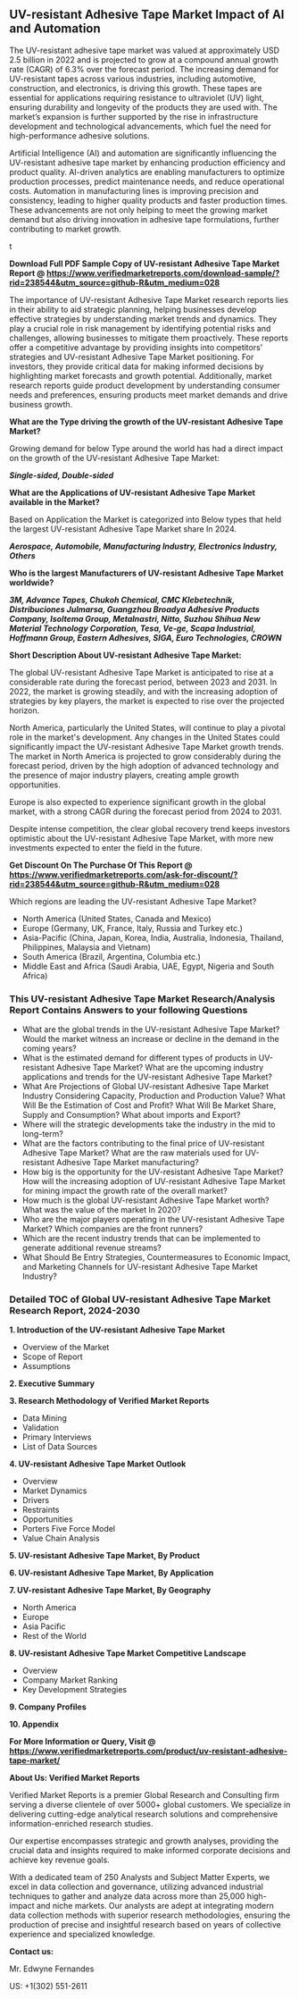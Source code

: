 <h2>UV-resistant Adhesive Tape Market Impact of AI and Automation</h2><p>The UV-resistant adhesive tape market was valued at approximately USD 2.5 billion in 2022 and is projected to grow at a compound annual growth rate (CAGR) of 6.3% over the forecast period. The increasing demand for UV-resistant tapes across various industries, including automotive, construction, and electronics, is driving this growth. These tapes are essential for applications requiring resistance to ultraviolet (UV) light, ensuring durability and longevity of the products they are used with. The market’s expansion is further supported by the rise in infrastructure development and technological advancements, which fuel the need for high-performance adhesive solutions.</p><p>Artificial Intelligence (AI) and automation are significantly influencing the UV-resistant adhesive tape market by enhancing production efficiency and product quality. AI-driven analytics are enabling manufacturers to optimize production processes, predict maintenance needs, and reduce operational costs. Automation in manufacturing lines is improving precision and consistency, leading to higher quality products and faster production times. These advancements are not only helping to meet the growing market demand but also driving innovation in adhesive tape formulations, further contributing to market growth.</p>t</p><p id="" class=""><strong>Download Full PDF Sample Copy of UV-resistant Adhesive Tape Market Report @ <a href="https://www.verifiedmarketreports.com/download-sample/?rid=238544&utm_source=github-R&utm_medium=028" target="_blank">https://www.verifiedmarketreports.com/download-sample/?rid=238544&utm_source=github-R&utm_medium=028</a></strong></p><p>The importance of&nbsp;UV-resistant Adhesive Tape Market research reports lies in their ability to aid strategic planning, helping businesses develop effective strategies by understanding market trends and dynamics. They play a crucial role in risk management by identifying potential risks and challenges, allowing businesses to mitigate them proactively. These reports offer a competitive advantage by providing insights into competitors' strategies and UV-resistant Adhesive Tape Market positioning. For investors, they provide critical data for making informed decisions by highlighting market forecasts and growth potential. Additionally, market research reports guide product development by understanding consumer needs and preferences, ensuring products meet market demands and drive business growth.</p><p><strong>What are the&nbsp;Type driving the growth of the UV-resistant Adhesive Tape Market?</strong></p><p id="" class="">Growing demand for below Type around the world has had a direct impact on the growth of the UV-resistant Adhesive Tape Market:</p><em><strong>Single-sided, Double-sided</strong></em></p><strong>What are the&nbsp;Applications&nbsp;of UV-resistant Adhesive Tape Market available in the Market?</strong></p><p id="" class="">Based on Application the Market is categorized into Below types that held the largest UV-resistant Adhesive Tape Market share In 2024.</p><em><strong>Aerospace, Automobile, Manufacturing Industry, Electronics Industry, Others</strong></em></p><strong>Who is the largest Manufacturers of UV-resistant Adhesive Tape Market worldwide?</strong></p><p><em><strong>3M, Advance Tapes, Chukoh Chemical, CMC Klebetechnik, Distribuciones Julmarsa, Guangzhou Broadya Adhesive Products Company, Isoltema Group, Metalnastri, Nitto, Suzhou Shihua New Material Technology Corporation, Tesa, Ve-ge, Scapa Industrial, Hoffmann Group, Eastern Adhesives, SIGA, Euro Technologies, CROWN</strong></em></p><p id="" class=""><strong>Short Description About UV-resistant Adhesive Tape Market:</strong></p><p>The global UV-resistant Adhesive Tape Market is anticipated to rise at a considerable rate during the forecast period, between 2023 and 2031. In 2022, the market is growing steadily, and with the increasing adoption of strategies by key players, the market is expected to rise over the projected horizon.</p><p>North America, particularly the United States, will continue to play a pivotal role in the market's development. Any changes in the United States could significantly impact the UV-resistant Adhesive Tape Market growth trends. The market in North America is projected to grow considerably during the forecast period, driven by the high adoption of advanced technology and the presence of major industry players, creating ample growth opportunities.</p><p>Europe is also expected to experience significant growth in the global market, with a strong CAGR during the forecast period from 2024 to 2031.</p><p>Despite intense competition, the clear global recovery trend keeps investors optimistic about the UV-resistant Adhesive Tape Market, with more new investments expected to enter the field in the future.</p><p id="" class=""><strong>Get Discount On The Purchase Of This Report @ <a href="https://www.verifiedmarketreports.com/ask-for-discount/?rid=238544&utm_source=github-R&utm_medium=028" target="_blank">https://www.verifiedmarketreports.com/ask-for-discount/?rid=238544&utm_source=github-R&utm_medium=028</a></strong></p>Which regions are leading the UV-resistant Adhesive Tape Market?</p><ul><li>North America (United States, Canada and Mexico)</li><li>Europe (Germany, UK, France, Italy, Russia and Turkey etc.)</li><li>Asia-Pacific (China, Japan, Korea, India, Australia, Indonesia, Thailand, Philippines, Malaysia and Vietnam)</li><li>South America (Brazil, Argentina, Columbia etc.)</li><li>Middle East and Africa (Saudi Arabia, UAE, Egypt, Nigeria and South Africa)</li></ul><h3 id="" class="">This UV-resistant Adhesive Tape Market Research/Analysis Report Contains Answers to your following Questions</h3><ul><li>What are the global trends in the UV-resistant Adhesive Tape Market? Would the market witness an increase or decline in the demand in the coming years?</li><li>What is the estimated demand for different types of products in UV-resistant Adhesive Tape Market? What are the upcoming industry applications and trends for the UV-resistant Adhesive Tape Market?</li><li>What Are Projections of Global UV-resistant Adhesive Tape Market Industry Considering Capacity, Production and Production Value? What Will Be the Estimation of Cost and Profit? What Will Be Market Share, Supply and Consumption? What about imports and Export?</li><li>Where will the strategic developments take the industry in the mid to long-term?</li><li>What are the factors contributing to the final price of UV-resistant Adhesive Tape Market? What are the raw materials used for UV-resistant Adhesive Tape Market manufacturing?</li><li>How big is the opportunity for the UV-resistant Adhesive Tape Market? How will the increasing adoption of UV-resistant Adhesive Tape Market for mining impact the growth rate of the overall market?</li><li>How much is the global UV-resistant Adhesive Tape Market worth? What was the value of the market In 2020?</li><li>Who are the major players operating in the UV-resistant Adhesive Tape Market? Which companies are the front runners?</li><li>Which are the recent industry trends that can be implemented to generate additional revenue streams?</li><li>What Should Be Entry Strategies, Countermeasures to Economic Impact, and Marketing Channels for UV-resistant Adhesive Tape Market Industry?</li></ul><h3 id="" class="">Detailed TOC of Global UV-resistant Adhesive Tape Market Research Report, 2024-2030</h3><p id="" class=""><strong>1. Introduction of the UV-resistant Adhesive Tape Market</strong></p><ul><li>Overview of the Market</li><li>Scope of Report</li><li>Assumptions</li></ul><p id="" class=""><strong>2. Executive Summary</strong></p><p id="" class=""><strong>3. Research Methodology of Verified Market Reports</strong></p><ul><li>Data Mining</li><li>Validation</li><li>Primary Interviews</li><li>List of Data Sources</li></ul><p id="" class=""><strong>4. UV-resistant Adhesive Tape Market Outlook</strong></p><ul><li>Overview</li><li>Market Dynamics</li><li>Drivers</li><li>Restraints</li><li>Opportunities</li><li>Porters Five Force Model</li><li>Value Chain Analysis</li></ul><p id="" class=""><strong>5. UV-resistant Adhesive Tape Market, By Product</strong></p><p id="" class=""><strong>6. UV-resistant Adhesive Tape Market, By Application</strong></p><p id="" class=""><strong>7. UV-resistant Adhesive Tape Market, By Geography</strong></p><ul><li>North America</li><li>Europe</li><li>Asia Pacific</li><li>Rest of the World</li></ul><p id="" class=""><strong>8. UV-resistant Adhesive Tape Market Competitive Landscape</strong></p><ul><li>Overview</li><li>Company Market Ranking</li><li>Key Development Strategies</li></ul><p id="" class=""><strong>9. Company Profiles</strong></p><p id="" class=""><strong>10. Appendix</strong></p><p id="" class=""><strong>For More Information or Query, Visit @ <a href="https://www.verifiedmarketreports.com/product/uv-resistant-adhesive-tape-market/" target="_blank">https://www.verifiedmarketreports.com/product/uv-resistant-adhesive-tape-market/</a></strong></p><p id="" class=""><strong>About Us: Verified Market Reports</strong></p><p id="" class="">Verified Market Reports is a premier Global Research and Consulting firm serving a diverse clientele of over 5000+ global customers. We specialize in delivering cutting-edge analytical research solutions and comprehensive information-enriched research studies.</p><p id="" class="">Our expertise encompasses strategic and growth analyses, providing the crucial data and insights required to make informed corporate decisions and achieve key revenue goals.</p><p id="" class="">With a dedicated team of 250 Analysts and Subject Matter Experts, we excel in data collection and governance, utilizing advanced industrial techniques to gather and analyze data across more than 25,000 high-impact and niche markets. Our analysts are adept at integrating modern data collection methods with superior research methodologies, ensuring the production of precise and insightful research based on years of collective experience and specialized knowledge.</p><p id="" class=""><strong>Contact us:</strong></p><p id="" class="">Mr. Edwyne Fernandes</p><p id="" class="">US: +1(302) 551-2611</p>